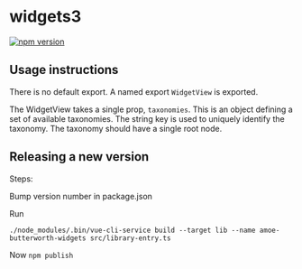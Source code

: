 # widgets3

[![npm version](https://badge.fury.io/js/amoe-butterworth-widgets.svg)](https://badge.fury.io/js/amoe-butterworth-widgets)

## Usage instructions

There is no default export.  A named export `WidgetView` is exported.

The WidgetView takes a single prop, `taxonomies`.  This is an object defining
a set of available taxonomies.  The string key is used to uniquely identify
the taxonomy.  The taxonomy should have a single root node.

## Releasing a new version

Steps:

Bump version number in package.json

Run 

    ./node_modules/.bin/vue-cli-service build --target lib --name amoe-butterworth-widgets src/library-entry.ts

Now `npm publish`
